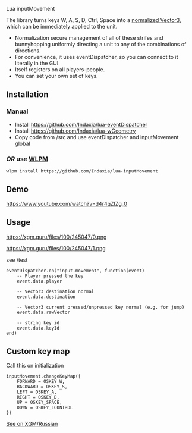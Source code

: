 Lua inputMovement 

The library turns keys W, A, S, D, Ctrl, Space into a [normalized Vector3](https://en.wikipedia.org/wiki/Unit_vector), which can be immediately applied to the unit.

- Normalization secure management of all of these strifes and bunnyhopping uniformly directing a unit to any of the combinations of directions.
- For convenience, it uses eventDispatcher, so you can connect to it literally in the GUI.
- Itself registers on all players-people.
- You can set your own set of keys.

## Installation

### Manual
- Install https://github.com/Indaxia/lua-eventDispatcher
- Install https://github.com/Indaxia/lua-wGeometry
- Copy code from /src and use eventDispatcher and inputMovement global

### *OR* use [WLPM](https://github.com/Indaxia/wc3-wlpm-module-manager)
```
wlpm install https://github.com/Indaxia/lua-inputMovement
```

## Demo

https://www.youtube.com/watch?v=d4r4qZIZg_0

## Usage

https://xgm.guru/files/100/245047/0.png

https://xgm.guru/files/100/245047/1.png

see /test

```
eventDispatcher.on("input.movement", function(event)
    -- Player pressed the key
    event.data.player

    -- Vector3 destination normal
    event.data.destination
    
    -- Vector3 current pressed/unpressed key normal (e.g. for jump)
    event.data.rawVector
    
    -- string key id
    event.data.keyId
end)
```

## Custom key map

Call this on initialization 

```
inputMovement.changeKeyMap({
    FORWARD = OSKEY_W,
    BACKWARD = OSKEY_S,
    LEFT = OSKEY_A,
    RIGHT = OSKEY_D,
    UP = OSKEY_SPACE,
    DOWN = OSKEY_LCONTROL
})
```

[See on XGM/Russian](https://xgm.guru/p/wc3/lua-inputmovement)
